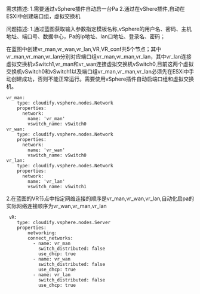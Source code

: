 需求描述:
    1.需要通过vSphere插件自动启一台Pa
    2.通过在vShere插件,自动在ESXI中创建端口组，虚拟交换机
    
    
问题描述:
    1.通过蓝图获取输入参数指定模板名称,vSphere的用户名、密码、主机地址、端口号、数据中心，Pa的ip地址、lan口地址、登录名、密码；

​	在蓝图中创建vr_man,vr_wan,vr_lan,VR,VR_conf共5个节点；其中vr_man,vr_man,vr_lan分别对应端口组vr_man,vr_man,vr_lan，其中vr_lan连接虚拟交换机vSwitch1,vr_man和vr_wan连接虚拟交换机vSwitch0,目前这两个虚拟交换机vSwitch0和vSwitch1以及端口组vr_man,vr_man,vr_lan必须先在ESXi中手动创建成功，否则不能正常运行。需要使用vSphere插件自动启端口组和虚拟交换机。

```
vr_man:
    type: cloudify.vsphere.nodes.Network
    properties:
      network:
        name: 'vr_man'
        vswitch_name: vSwitch0
vr_wan:
    type: cloudify.vsphere.nodes.Network
    properties:
      network:
        name: 'vr_wan'
        vswitch_name: vSwitch0
vr_lan:
    type: cloudify.vsphere.nodes.Network
    properties:
      network:
        name: 'vr_lan'
        vswitch_name: vSwitch1
```



​	2.在蓝图的VR节点中指定网络连接的顺序是vr_man,vr_wan,vr_lan,自动化启pa的实际网络连接顺序为vr_wan,vr_man,vr_lan

```
 vR:
    type: cloudify.vsphere.nodes.Server
    properties:
    	networking:
    	connect_networks:
          - name: vr_man
            switch_distributed: false
            use_dhcp: true
          - name: vr_wan
            switch_distributed: false
            use_dhcp: true
          - name: vr_lan
            switch_distributed: false
            use_dhcp: true
```

